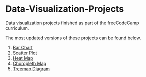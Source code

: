 # Data-Visualization-Projects
Data visualization projects finished as part of the freeCodeCamp curriculum.

The most updated versions of these projects can be found below.

1. [Bar Chart](https://codepen.io/legendoflilac/pen/QWwKjoa)
2. [Scatter Plot](https://codepen.io/legendoflilac/pen/mdymwoz)
3. [Heat Map](https://codepen.io/legendoflilac/pen/LYEONqX)
4. [Choropleth Map](https://codepen.io/legendoflilac/pen/VwYdLOp)
5. [Treemap Diagram](https://codepen.io/legendoflilac/pen/xxbQpWE)
